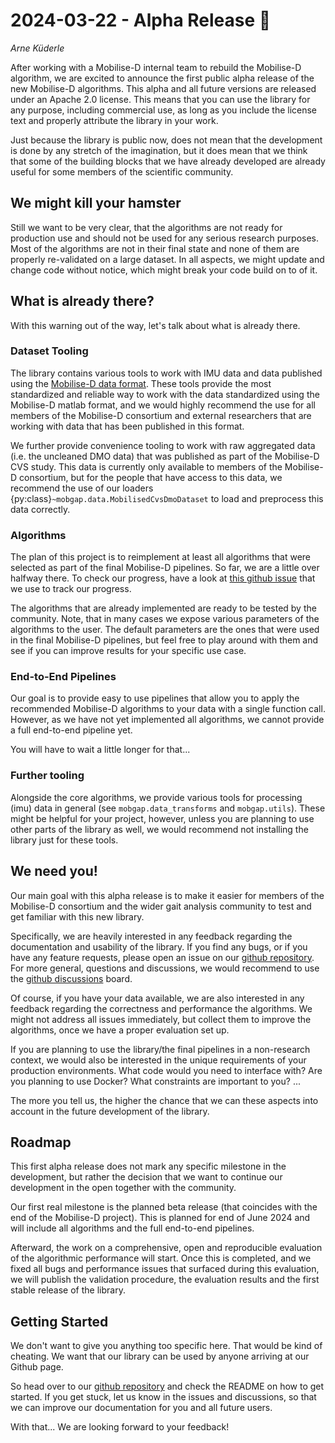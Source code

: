 # 2024-03-22 - Alpha Release 🎉

*Arne Küderle*

After working with a Mobilise-D internal team to rebuild the Mobilise-D algorithm, we are excited to announce the first
public alpha release of the new Mobilise-D algorithms.
This alpha and all future versions are released under an Apache 2.0 license.
This means that you can use the library for any purpose, including commercial use, as long as you include the license 
text and properly attribute the library in your work.

Just because the library is public now, does not mean that the development is done by any stretch of the imagination, 
but it does mean that we think that some of the building blocks that we have already developed are already useful for 
some members of the scientific community.

## We might kill your hamster

Still we want to be very clear, that the algorithms are not ready for production use and should not be used for any
serious research purposes. Most of the algorithms are not in their final state and none of them are properly 
re-validated on a large dataset.
In all aspects, we might update and change code without notice, which might break your code build on to of it.

## What is already there?

With this warning out of the way, let's talk about what is already there.

### Dataset Tooling

The library contains various tools to work with IMU data and data published using the 
[Mobilise-D data format](https://doi.org/10.1038/s41597-023-01930-9).
These tools provide the most standardized and reliable way to work with the data standardized using the Mobilise-D
matlab format, and we would highly recommend the use for all members of the Mobilise-D consortium and external 
researchers that are working with data that has been published in this format.

We further provide convenience tooling to work with raw aggregated data (i.e. the uncleaned DMO data) that was published
as part of the Mobilise-D CVS study.
This data is currently only available to members of the Mobilise-D consortium, but for the people that have access to
this data, we recommend the use of our loaders {py:class}`~mobgap.data.MobilisedCvsDmoDataset` to load and preprocess
this data correctly.

### Algorithms

The plan of this project is to reimplement at least all algorithms that were selected as part of the final Mobilise-D
pipelines.
So far, we are a little over halfway there.
To check our progress, have a look at [this github issue](https://github.com/mobilise-d/mobgap/issues/8) that we use
to track our progress.

The algorithms that are already implemented are ready to be tested by the community.
Note, that in many cases we expose various parameters of the algorithms to the user.
The default parameters are the ones that were used in the final Mobilise-D pipelines, but feel free to play around with
them and see if you can improve results for your specific use case.

### End-to-End Pipelines

Our goal is to provide easy to use pipelines that allow you to apply the recommended Mobilise-D algorithms to your data
with a single function call.
However, as we have not yet implemented all algorithms, we cannot provide a full end-to-end pipeline yet.

You will have to wait a little longer for that...

### Further tooling

Alongside the core algorithms, we provide various tools for processing (imu) data in general 
(see `mobgap.data_transforms` and `mobgap.utils`).
These might be helpful for your project, however, unless you are planning to use other parts of the library as well,
we would recommend not installing the library just for these tools.

## We need you!

Our main goal with this alpha release is to make it easier for members of the Mobilise-D consortium and the wider 
gait analysis community to test and get familiar with this new library.

Specifically, we are heavily interested in any feedback regarding the documentation and usability of the library.
If you find any bugs, or if you have any feature requests, please open an issue on our 
[github repository](https://github.com/mobilise-d/mobgap/issues).
For more general, questions and discussions, we would recommend to use the [github discussions](https://github.com/mobilise-d/mobgap/disc) board.

Of course, if you have your data available, we are also interested in any feedback regarding the correctness and 
performance the algorithms.
We might not address all issues immediately, but collect them to improve the algorithms, once we have a proper 
evaluation set up.

If you are planning to use the library/the final pipelines in a non-research context, we would also be interested in 
the unique requirements of your production environments.
What code would you need to interface with? Are you planning to use Docker? What constraints are important to you? ...

The more you tell us, the higher the chance that we can these aspects into account in the future development of the
library.

## Roadmap

This first alpha release does not mark any specific milestone in the development, but rather the decision that we want
to continue our development in the open together with the community.

Our first real milestone is the planned beta release (that coincides with the end of the Mobilise-D project).
This is planned for end of June 2024 and will include all algorithms and the full end-to-end pipelines.

Afterward, the work on a comprehensive, open and reproducible evaluation of the algorithmic performance will start.
Once this is completed, and we fixed all bugs and performance issues that surfaced during this evaluation, we will 
publish the validation procedure, the evaluation results and the first stable release of the library.

## Getting Started

We don't want to give you anything too specific here.
That would be kind of cheating.
We want that our library can be used by anyone arriving at our Github page.

So head over to our [github repository](https://github.com/mobilise-d/mobgap/) and check the README on how to get
started.
If you get stuck, let us know in the issues and discussions, so that we can improve our documentation for you and all
future users.


With that... We are looking forward to your feedback!


